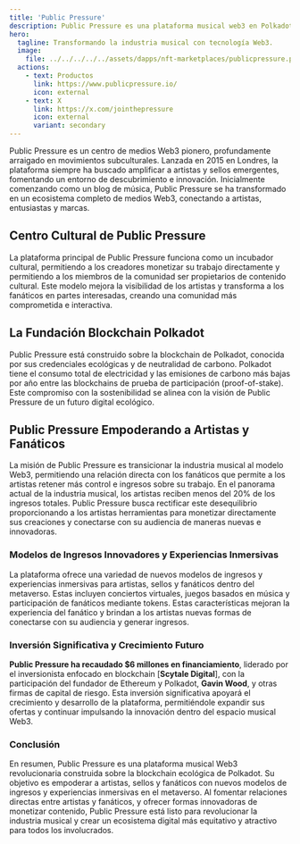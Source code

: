 ```yaml
---
title: 'Public Pressure'
description: Public Pressure es una plataforma musical web3 en Polkadot que empodera a artistas y fanáticos con modelos de ingresos innovadores y experiencias inmersivas.
hero:
  tagline: Transformando la industria musical con tecnología Web3.
  image: 
    file: ../../../../../assets/dapps/nft-marketplaces/publicpressure.png
  actions:
    - text: Productos
      link: https://www.publicpressure.io/
      icon: external
    - text: X
      link: https://x.com/jointhepressure
      icon: external
      variant: secondary
---
```


Public Pressure es un centro de medios Web3 pionero, profundamente arraigado en movimientos subculturales. Lanzada en 2015 en Londres, la plataforma siempre ha buscado amplificar a artistas y sellos emergentes, fomentando un entorno de descubrimiento e innovación. Inicialmente comenzando como un blog de música, Public Pressure se ha transformado en un ecosistema completo de medios Web3, conectando a artistas, entusiastas y marcas.

## Centro Cultural de Public Pressure
La plataforma principal de Public Pressure funciona como un incubador cultural, permitiendo a los creadores monetizar su trabajo directamente y permitiendo a los miembros de la comunidad ser propietarios de contenido cultural. Este modelo mejora la visibilidad de los artistas y transforma a los fanáticos en partes interesadas, creando una comunidad más comprometida e interactiva.

## La Fundación Blockchain Polkadot
Public Pressure está construido sobre la blockchain de Polkadot, conocida por sus credenciales ecológicas y de neutralidad de carbono. Polkadot tiene el consumo total de electricidad y las emisiones de carbono más bajas por año entre las blockchains de prueba de participación (proof-of-stake). Este compromiso con la sostenibilidad se alinea con la visión de Public Pressure de un futuro digital ecológico.

## Public Pressure Empoderando a Artistas y Fanáticos
La misión de Public Pressure es transicionar la industria musical al modelo Web3, permitiendo una relación directa con los fanáticos que permite a los artistas retener más control e ingresos sobre su trabajo. En el panorama actual de la industria musical, los artistas reciben menos del 20% de los ingresos totales. Public Pressure busca rectificar este desequilibrio proporcionando a los artistas herramientas para monetizar directamente sus creaciones y conectarse con su audiencia de maneras nuevas e innovadoras.

### **Modelos de Ingresos Innovadores y Experiencias Inmersivas**
La plataforma ofrece una variedad de nuevos modelos de ingresos y experiencias inmersivas para artistas, sellos y fanáticos dentro del metaverso. Estas incluyen conciertos virtuales, juegos basados en música y participación de fanáticos mediante tokens. Estas características mejoran la experiencia del fanático y brindan a los artistas nuevas formas de conectarse con su audiencia y generar ingresos.

### **Inversión Significativa y Crecimiento Futuro**
**Public Pressure ha recaudado $6 millones en financiamiento**, liderado por el inversionista enfocado en blockchain [**Scytale Digital**], con la participación del fundador de Ethereum y Polkadot, **Gavin Wood**, y otras firmas de capital de riesgo. Esta inversión significativa apoyará el crecimiento y desarrollo de la plataforma, permitiéndole expandir sus ofertas y continuar impulsando la innovación dentro del espacio musical Web3.

### **Conclusión**
En resumen, Public Pressure es una plataforma musical Web3 revolucionaria construida sobre la blockchain ecológica de Polkadot. Su objetivo es empoderar a artistas, sellos y fanáticos con nuevos modelos de ingresos y experiencias inmersivas en el metaverso. Al fomentar relaciones directas entre artistas y fanáticos, y ofrecer formas innovadoras de monetizar contenido, Public Pressure está listo para revolucionar la industria musical y crear un ecosistema digital más equitativo y atractivo para todos los involucrados.
